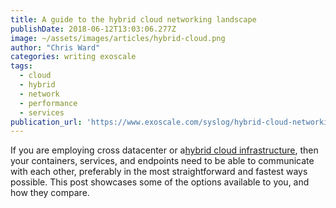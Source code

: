 ```yaml
---
title: A guide to the hybrid cloud networking landscape
publishDate: 2018-06-12T13:03:06.277Z
image: ~/assets/images/articles/hybrid-cloud.png
author: "Chris Ward"
categories: writing exoscale
tags:
  - cloud
  - hybrid
  - network
  - performance
  - services
publication_url: 'https://www.exoscale.com/syslog/hybrid-cloud-networking/'
---
```


If you are employing cross datacenter or a[hybrid cloud infrastructure](https://www.exoscale.com/virtual-private-cloud/), then your containers, services, and endpoints need to be able to communicate with each other, preferably in the most straightforward and fastest ways possible. This post showcases some of the options available to you, and how they compare.
